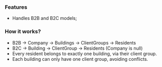 ### Features
 - Handles B2B and B2C models;

### How it works?
 - B2B → Company → Buildings → ClientGroups → Residents
 - B2C → Building → ClientGroup → Residents (Company is null)
 - Every resident belongs to exactly one building, via their client group. 
 - Each building can only have one client group, avoiding conflicts.


